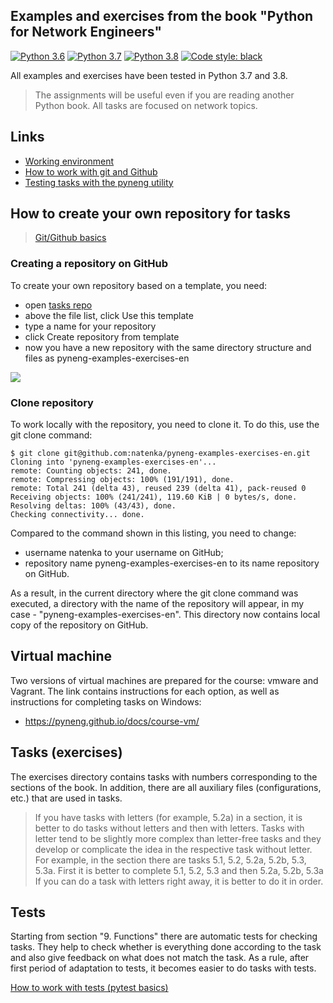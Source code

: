 ## Examples and exercises from the book "Python for Network Engineers"

[![Python 3.6](https://img.shields.io/badge/python-3.6-blue.svg)](https://www.python.org/downloads/release/python-360/) [![Python 3.7](https://img.shields.io/badge/python-3.7-blue.svg)](https://www.python.org/downloads/release/python-370/) [![Python 3.8](https://img.shields.io/badge/python-3.8-blue.svg)](https://www.python.org/downloads/release/python-380/) [![Code style: black](https://img.shields.io/badge/code%20style-black-000000.svg)](https://github.com/psf/black)

All examples and exercises have been tested in Python 3.7 and 3.8.

> The assignments will be useful even if you are reading another Python book.
> All tasks are focused on network topics.

## Links

* [Working environment](https://pyneng.readthedocs.io/en/latest/book/01_intro/work_env.html)
* [How to work with git and Github](https://pyneng.readthedocs.io/en/latest/book/02_git_github/index.html)
* [Testing tasks with the pyneng utility](https://pyneng.readthedocs.io/en/latest/book/additional_info/pyneng.html)

## How to create your own repository for tasks

> [Git/Github basics](https://pyneng.readthedocs.io/ru/latest/book/02_git_github/index.html)

### Creating a repository on GitHub

To create your own repository based on a template, you need:

-  open [tasks repo](https://github.com/natenka/pyneng-examples-exercises-en)
-  above the file list, click Use this template
-  type a name for your repository
-  click Create repository from template
-  now you have a new repository with the same directory structure and files as pyneng-examples-exercises-en

![](https://raw.githubusercontent.com/natenka/PyNEng/master/images/git/github_use_template.png)

### Clone repository

To work locally with the repository, you need to clone it.
To do this, use the git clone command:

```
$ git clone git@github.com:natenka/pyneng-examples-exercises-en.git
Cloning into 'pyneng-examples-exercises-en'...
remote: Counting objects: 241, done.
remote: Compressing objects: 100% (191/191), done.
remote: Total 241 (delta 43), reused 239 (delta 41), pack-reused 0
Receiving objects: 100% (241/241), 119.60 KiB | 0 bytes/s, done.
Resolving deltas: 100% (43/43), done.
Checking connectivity... done.
```

Compared to the command shown in this listing, you need to change:

- username natenka to your username on GitHub;
- repository name pyneng-examples-exercises-en to its name
    repository on GitHub.

As a result, in the current directory where the git clone command was executed,
a directory with the name of the repository will appear, in my case -
"pyneng-examples-exercises-en". This directory now contains
local copy of the repository on GitHub.

## Virtual machine

Two versions of virtual machines are prepared for the course: vmware and Vagrant.
The link contains instructions for each option, as well as instructions for completing tasks on Windows:

* https://pyneng.github.io/docs/course-vm/


## Tasks (exercises)

The exercises directory contains tasks with numbers corresponding to the sections of the book.
In addition, there are all auxiliary files (configurations, etc.) that are used in tasks.

> If you have tasks with letters (for example, 5.2a) in a section, it is better to do tasks without letters and then with letters. Tasks with letter tend to be slightly more complex than letter-free tasks and they develop or complicate the idea in the respective task without letter.
> For example, in the section there are tasks 5.1, 5.2, 5.2a, 5.2b, 5.3, 5.3a. First it is better to complete 5.1, 5.2, 5.3 and then 5.2a, 5.2b, 5.3a
> If you can do a task with letters right away, it is better to do it in order.


## Tests

Starting from section "9. Functions" there are automatic tests for checking tasks. They help to check whether is everything done according to the task and also give feedback on what does not match the task. As a rule, after first period of adaptation to tests, it becomes easier to do tasks with tests.

[How to work with tests (pytest basics)](https://pyneng.readthedocs.io/ru/latest/book/additional_info/pytest.html)

